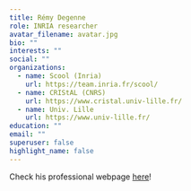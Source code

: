 ```yaml
---
title: Rémy Degenne
role: INRIA researcher
avatar_filename: avatar.jpg
bio: ""
interests: ""
social: ""
organizations:
  - name: Scool (Inria)
    url: https://team.inria.fr/scool/
  - name: CRIStAL (CNRS)
    url: https://www.cristal.univ-lille.fr/
  - name: Univ. Lille
    url: https://www.univ-lille.fr/
education: ""
email: ""
superuser: false
highlight_name: false
---
```

Check his professional webpage [here](https://remydegenne.github.io/)!